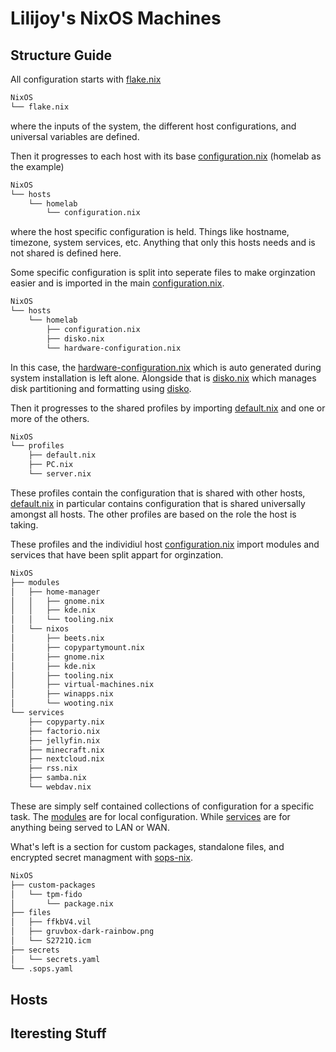 # Lilijoy's NixOS Machines

## Structure Guide

All configuration starts with [flake.nix](./flake.nix#L22)

```bash
NixOS
└── flake.nix
```

where the inputs of the system, the different host configurations, and universal
variables are defined.

Then it progresses to each host with its base
[configuration.nix](./hosts/homelab/configuration.nix) (homelab as the example)

```bash
NixOS
└── hosts
    └── homelab
        └── configuration.nix
```

where the host specific configuration is held. Things like hostname, timezone,
system services, etc. Anything that only this hosts needs and is not shared is
defined here.

Some specific configuration is split into seperate files to make orginzation
easier and is imported in the main
[configuration.nix](./hosts/homelab/configuration.nix).

```bash
NixOS
└── hosts
    └── homelab
        ├── configuration.nix
        ├── disko.nix
        └── hardware-configuration.nix
```

In this case, the
[hardware-configuration.nix](./hosts/homelab/hardware-configuration.nix) which
is auto generated during system installation is left alone. Alongside that is
[disko.nix](./hosts/homelab/disko.nix) which manages disk partitioning and
formatting using [disko](https://github.com/nix-community/disko/).

Then it progresses to the shared profiles by importing
[default.nix](./profiles/default.nix) and one or more of the others.

```bash
NixOS
└── profiles
    ├── default.nix
    ├── PC.nix
    └── server.nix
```

These profiles contain the configuration that is shared with other hosts,
[default.nix](./profiles/default.nix) in particular contains configuration that
is shared universally amongst all hosts. The other profiles are based on the
role the host is taking.

These profiles and the individiul host
[configuration.nix](./hosts/homelab/configuration.nix) import modules and
services that have been split appart for orginzation.

```bash
NixOS
├── modules
│   ├── home-manager
│   │   ├── gnome.nix
│   │   ├── kde.nix
│   │   └── tooling.nix
│   └── nixos
│       ├── beets.nix
│       ├── copypartymount.nix
│       ├── gnome.nix
│       ├── kde.nix
│       ├── tooling.nix
│       ├── virtual-machines.nix
│       ├── winapps.nix
│       └── wooting.nix
└── services
    ├── copyparty.nix
    ├── factorio.nix
    ├── jellyfin.nix
    ├── minecraft.nix
    ├── nextcloud.nix
    ├── rss.nix
    ├── samba.nix
    └── webdav.nix
```

These are simply self contained collections of configuration for a specific
task. The [modules](./modules) are for local configuration. While
[services](./services) are for anything being served to LAN or WAN.

What's left is a section for custom packages, standalone files, and encrypted
secret managment with [sops-nix](https://github.com/Mic92/sops-nix).

```bash
NixOS
├── custom-packages
│   └── tpm-fido
│       └── package.nix
├── files
│   ├── ffkbV4.vil
│   ├── gruvbox-dark-rainbow.png
│   └── S2721Q.icm
├── secrets
│   └── secrets.yaml
└── .sops.yaml
```

## Hosts

## Iteresting Stuff
